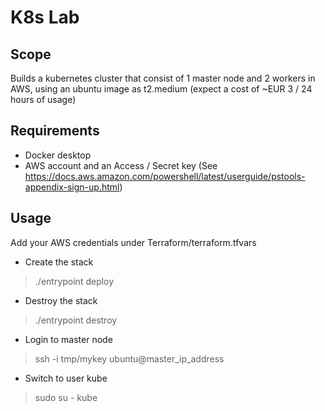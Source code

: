 # K8s Lab

## Scope

Builds a kubernetes cluster that consist of 1 master node and 2 workers in AWS, using an ubuntu image as t2.medium (expect a cost of ~EUR 3 / 24 hours of usage)

## Requirements

- Docker desktop
- AWS account and an Access / Secret key (See https://docs.aws.amazon.com/powershell/latest/userguide/pstools-appendix-sign-up.html)

## Usage

Add your AWS credentials under Terraform/terraform.tfvars

- Create the stack
> ./entrypoint deploy

- Destroy the stack
> ./entrypoint destroy

- Login to master node
> ssh -i tmp/mykey ubuntu@master_ip_address

- Switch to user kube
> sudo su - kube
